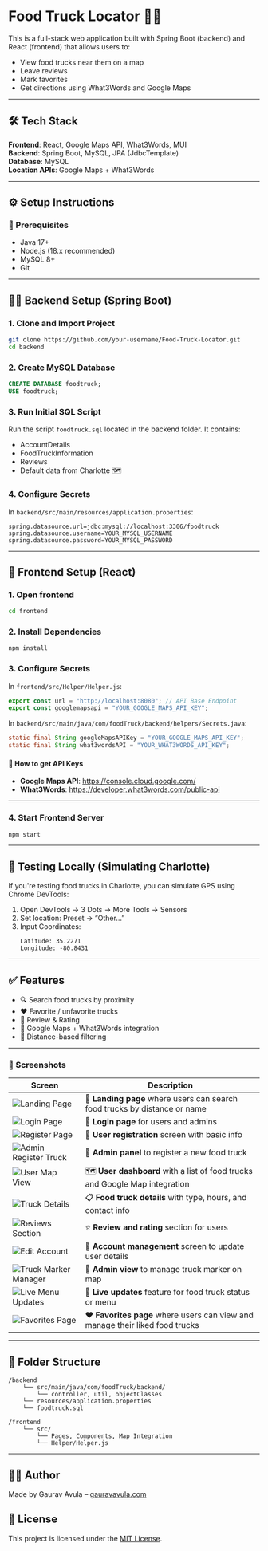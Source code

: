 
# Food Truck Locator 🍔🚚

This is a full-stack web application built with Spring Boot (backend) and React (frontend) that allows users to:
- View food trucks near them on a map
- Leave reviews
- Mark favorites
- Get directions using What3Words and Google Maps

---

## 🛠️ Tech Stack

**Frontend**: React, Google Maps API, What3Words, MUI  
**Backend**: Spring Boot, MySQL, JPA (JdbcTemplate)  
**Database**: MySQL  
**Location APIs**: Google Maps + What3Words

---

## ⚙️ Setup Instructions

### 📌 Prerequisites
- Java 17+
- Node.js (18.x recommended)
- MySQL 8+
- Git

---

## 🧑‍🍳 Backend Setup (Spring Boot)

### 1. Clone and Import Project
```bash
git clone https://github.com/your-username/Food-Truck-Locator.git
cd backend
```

### 2. Create MySQL Database
```sql
CREATE DATABASE foodtruck;
USE foodtruck;
```

### 3. Run Initial SQL Script
Run the script `foodtruck.sql` located in the backend folder.
It contains:
- AccountDetails
- FoodTruckInformation
- Reviews
- Default data from Charlotte 🗺️

### 4. Configure Secrets

In `backend/src/main/resources/application.properties`:
```properties
spring.datasource.url=jdbc:mysql://localhost:3306/foodtruck
spring.datasource.username=YOUR_MYSQL_USERNAME
spring.datasource.password=YOUR_MYSQL_PASSWORD
```

---

## 🎨 Frontend Setup (React)

### 1. Open frontend
```bash
cd frontend
```

### 2. Install Dependencies
```bash
npm install
```

### 3. Configure Secrets

In `frontend/src/Helper/Helper.js`:
```js
export const url = "http://localhost:8080"; // API Base Endpoint
export const googlemapsapi = "YOUR_GOOGLE_MAPS_API_KEY";
```

In `backend/src/main/java/com/foodTruck/backend/helpers/Secrets.java`:
```java
static final String googleMapsAPIKey = "YOUR_GOOGLE_MAPS_API_KEY";
static final String what3wordsAPI = "YOUR_WHAT3WORDS_API_KEY";
```

#### 🔑 How to get API Keys

- **Google Maps API**: https://console.cloud.google.com/
- **What3Words**: https://developer.what3words.com/public-api

---

### 4. Start Frontend Server
```bash
npm start
```

---

## 🧪 Testing Locally (Simulating Charlotte)

If you're testing food trucks in Charlotte, you can simulate GPS using Chrome DevTools:

1. Open DevTools → 3 Dots → More Tools → Sensors
2. Set location: Preset → “Other…”
3. Input Coordinates:
   ```
   Latitude: 35.2271
   Longitude: -80.8431
   ```

---

## ✅ Features

- 🔍 Search food trucks by proximity
- ❤️ Favorite / unfavorite trucks
- 💬 Review & Rating
- 📍 Google Maps + What3Words integration
- 🧭 Distance-based filtering

---

### 📸 Screenshots

| Screen | Description |
|--------|-------------|
| ![Landing Page](screenshots/Screenshot-1.jpeg) | 🧭 **Landing page** where users can search food trucks by distance or name |
| ![Login Page](screenshots/Screenshot-2.jpeg) | 🔐 **Login page** for users and admins |
| ![Register Page](screenshots/Screenshot-3.jpeg) | 📝 **User registration** screen with basic info |
| ![Admin Register Truck](screenshots/Screenshot-4.jpeg) | 🧾 **Admin panel** to register a new food truck |
| ![User Map View](screenshots/Screenshot-5.jpeg) | 🗺️ **User dashboard** with a list of food trucks and Google Map integration |
| ![Truck Details](screenshots/Screenshot-6.jpeg) | 📋 **Food truck details** with type, hours, and contact info |
| ![Reviews Section](screenshots/Screenshot-7.jpeg) | ⭐ **Review and rating** section for users |
| ![Edit Account](screenshots/Screenshot-8.jpeg) | 🔄 **Account management** screen to update user details |
| ![Truck Marker Manager](screenshots/Screenshot-9.jpeg) | 📍 **Admin view** to manage truck marker on map |
| ![Live Menu Updates](screenshots/Screenshot-10.jpeg) | 🧾 **Live updates** feature for food truck status or menu |
| ![Favorites Page](screenshots/Screenshot-11.jpeg) | ❤️ **Favorites page** where users can view and manage their liked food trucks |


---

## 📁 Folder Structure

```
/backend
    └── src/main/java/com/foodTruck/backend/
        └── controller, util, objectClasses
    └── resources/application.properties
    └── foodtruck.sql

/frontend
    └── src/
        └── Pages, Components, Map Integration
        └── Helper/Helper.js
```

---

## 🙋‍♂️ Author
Made by Gaurav Avula – [gauravavula.com](http://gauravavula.com)

## 🪪 License

This project is licensed under the [MIT License](LICENSE).
